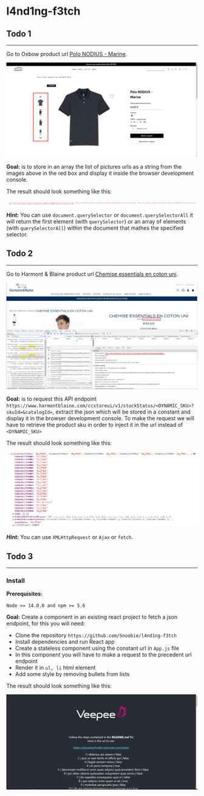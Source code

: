 # l4nd1ng-f3tch

## Todo 1
----
Go to Oxbow product url [Polo NODIUS - Marine](https://www.oxbowshop.com/fr/n2nodius-deep-marine.html).

![todo1](./images/oxbow_todo_1.PNG)

**Goal:** is to store in an array the list of pictures urls as a string from the images above in the red box and display it inside the browser development console.

The result should look something like this: 

![result1](./images/todo_1_result.PNG)

***Hint:*** You can use `document.querySelector` or `document.querySelectorAll` it will return the first element (with `querySelector`) or an array of elements (with `querySelectorAll`) within the document that mathes the specified selector.

## Todo 2
----
Go to Harmont & Blaine product url [Chemise essentials en coton uni](https://www.harmontblaine.com/FR/essentials/chemise-essentials-en-coton-uni/CR1043N11759M).

![todo2](./images/harmont_todo_2.PNG)

**Goal:** is to request this API endpoint `https://www.harmontblaine.com/ccstoreui/v1/stockStatus/<DYNAMIC_SKU>?skuId=&catalogId=`, extract the json which will be stored in a constant and display it in the browser development console. To make the request we will have to retrieve the product sku in order to inject it in the url instead of `<DYNAMIC_SKU>`


The result should look something like this:

![result2](./images/todo_2_result.PNG)

***Hint:*** You can use `XMLHttpRequest` or `Ajax` or `fetch`.


## Todo 3
----

### Install

**Prerequisites:** 
      
    Node >= 14.0.0 and npm >= 5.6

**Goal:** Create a component in an existing react project to fetch a json endpoint, for this you will need:
* Clone the repository `https://github.com/Snoobie/l4nd1ng-f3tch`
* Install dependencies and run React app
* Create a stateless component using the constant url in `App.js` file
* In this component you will have to make a request to the precedent url endpoint
* Render it in `ul, li` html element
* Add some style by removing bullets from lists

The result should look something like this:

![result3](./images/todo_3_result.PNG)